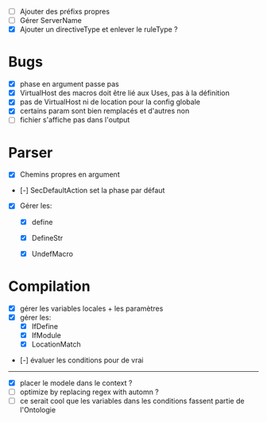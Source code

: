 
 - [ ] Ajouter des préfixs propres
 - [ ] Gérer ServerName
 - [x] Ajouter un directiveType et enlever le ruleType ?

# Bugs

 - [x] phase en argument passe pas
 - [x] VirtualHost des macros doit être lié aux Uses, pas à la définition
 - [x] pas de VirtualHost ni de location pour la config globale
 - [x] certains param sont bien remplacés et d'autres non
 - [ ] fichier s'affiche pas dans l'output

# Parser

 - [x] Chemins propres en argument
 - [-] SecDefaultAction set la phase par défaut
 - [x] Gérer les:
    - [x] define
    - [x] DefineStr
    - [x] UndefMacro


# Compilation

 - [x] gérer les variables locales + les paramètres
 - [x] gérer les:
    - [x] IfDefine
    - [x] IfModule
    - [x] LocationMatch
 - [-] évaluer les conditions pour de vrai

 --------------------------------
 - [x] placer le modele dans le context ?
 - [ ] optimize by replacing regex with automn ?
 - [ ] ce serait cool que les variables dans les conditions fassent partie de l'Ontologie